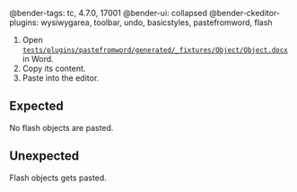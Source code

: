 @bender-tags: tc, 4.7.0, 17001
@bender-ui: collapsed
@bender-ckeditor-plugins: wysiwygarea, toolbar, undo, basicstyles, pastefromword, flash

1. Open [`tests/plugins/pastefromword/generated/_fixtures/Object/Object.docx`](https://github.com/ckeditor/ckeditor-dev/blob/major/tests/plugins/pastefromword/generated/_fixtures/Object/Object.docx) in Word.
1. Copy its content.
1. Paste into the editor.

## Expected

No flash objects are pasted.

## Unexpected

Flash objects gets pasted.
